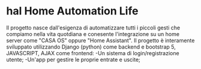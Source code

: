 # hal Home Automation Life
Il progetto nasce dall'esigenza di automatizzare tutti i piccoli gesti che compiamo nella vita quotdiana e conesente l'integrazione su un home server come "CASA OS" oppure "Home Assistant". Il progetto è interamente sviluppato utilizzando Django (python) come backend e bootstrap 5, JAVASCRIPT, AJAX come frontend:
-Un sistema di login/registrazione utente;
-Un'app per gestire le proprie entrate e uscite;
